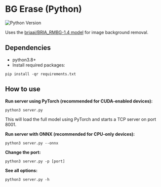 # BG Erase (Python)

![Python Version](https://img.shields.io/badge/python-3.8-brightgreen.svg)

Uses the [briaai/BRIA_RMBG-1.4 model](https://huggingface.co/briaai/RMBG-1.4) for image background removal.

## Dependencies 

* python3.8+  
* Install required packages:

`pip install -qr requirements.txt`

## How to use

**Run server using PyTorch (recommended for CUDA-enabled devices):**

`python3 server.py`

This will load the full model using PyTorch and starts a TCP server on port 8001.

**Run server with ONNX (recommended for CPU-only devices):**

`python3 server.py --onnx`

**Change the port:**

`python3 server.py -p [port]`

**See all options:**

`python3 server.py -h`